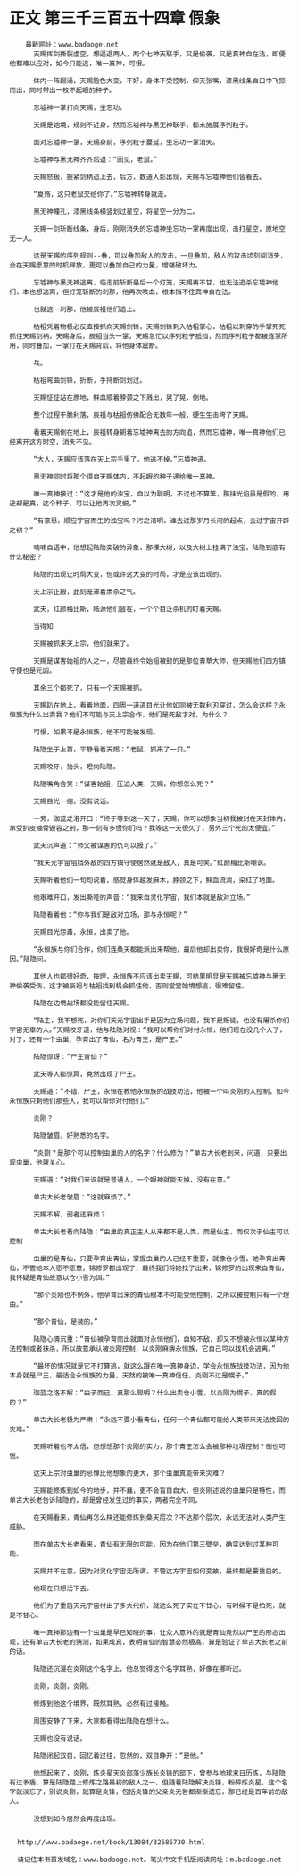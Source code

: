 # 正文 第三千三百五十四章 假象
        最新网址：www.badaoge.net
          天赐挥剑撕裂虚空，想逼退两人，两个七神天联手，又是偷袭，又是真神自在法，即便他都难以应对，如今只能逃，唯一真神，可恨。
      
          体内一阵翻涌，天赐脸色大变，不好，身体不受控制，仰天张嘴，漆黑线条自口中飞掠而出，同时带出一枚不起眼的种子。
      
          忘墟神一掌打向天赐，坐忘功。
      
          天赐是始境，规则不近身，然而忘墟神与黑无神联手，都未施展序列粒子。
      
          面对忘墟神一掌，天赐身前，序列粒子蔓延，坐忘功一掌消失。
      
          忘墟神与黑无神齐齐后退：“回见，老鼠。”
      
          天赐怒极，握紧剑柄追上去，后方，数道人影出现，天赐与忘墟神他们皆看去。
      
          “夏殇，这只老鼠交给你了。”忘墟神转身就走。
      
          黑无神瞳孔，漆黑线条横竖划过星空，将星空一分为二。
      
          天赐一剑斩断线条，身后，刚刚消失的忘墟神坐忘功一掌再度出现，击打星空，原地空无一人。
      
          这是天赐的序列规则--叠，可以叠加敌人的攻击，一旦叠加，敌人的攻击顷刻间消失，会在天赐愿意的时机释放，更可以叠加自己的力量，增强破坏力。
      
          忘墟神与黑无神逃离，临走前斩断最后一个灯笼，天赐再不甘，也无法追杀忘墟神他们，本也想逃离，但灯笼斩断的刹那，他再次咳血，根本挡不住真神自在法。
      
          也就这一刹那，他被辰祖他们追上。
      
          枯祖凭着物极必反直接抓向天赐剑锋，天赐剑锋刺入枯祖掌心，枯祖以刺穿的手掌死死抓住天赐剑柄，天赐身后，辰祖当头一掌，天赐急忙以序列粒子抵挡，然而序列粒子都被连掌所用，同时叠加，一掌打在天赐背后，将他身体震断。
      
          乓。
      
          枯祖弯曲剑锋，折断，手持断剑划过。
      
          天赐怔怔站在原地，鲜血顺着脖颈之下溅出，晃了晃，倒地。
      
          整个过程干脆利落，辰祖与枯祖仿佛配合无数年一般，硬生生击垮了天赐。
      
          看着天赐倒在地上，辰祖转身朝着忘墟神离去的方向追，然而忘墟神，唯一真神他们已经离开这方时空，消失不见。
      
          “大人，天赐应该落在天上宗手里了，他逃不掉。”忘墟神道。
      
          黑无神同时将那个得自天赐体内，不起眼的种子递给唯一真神。
      
          唯一真神接过：“这才是他的浊宝，自以为聪明，不过也不算笨，那抹光焰虽是假的，用途却是真，这个种子，可以让他再次灵蜕。”
      
          “有意思，顺应宇宙而生的浊宝吗？污之清明，谁去过那岁月长河的起点，去过宇宙开辟之初？”
      
          喃喃自语中，他想起陆隐突破的异象，那棵大树，以及大树上挂满了浊宝，陆隐到底有什么秘密？
      
          陆隐的出现让时局大变，但或许这大变的时局，才是应该出现的。
      
          天上宗正殿，此刻笼罩着肃杀之气。
      
          武天，红颜梅比斯，陆源他们皆在，一个个目泛杀机的盯着天赐。
      
          当得知
      
          天赐被抓来天上宗，他们就来了。
      
          天赐是谋害始祖的人之一，尽管最终令始祖被封的是那位青草大师，但天赐他们四方镇守使也是元凶。
      
          其余三个都死了，只有一个天赐被抓。
      
          天赐趴在地上，看着地面，四周一道道目光让他如同被无数利刃穿过，怎么会这样？永恒族为什么出卖我？他们不可能与天上宗合作，他们是死敌才对，为什么？
      
          可恨，如果不是永恒族，他不可能被发现。
      
          陆隐坐于上首，平静看着天赐：“老鼠，抓来了一只。”
      
          天赐咬牙，抬头，瞪向陆隐。
      
          陆隐嘴角含笑：“谋害始祖，压迫人类，天赐，你想怎么死？”
      
          天赐目光一缩，没有说话。
      
          一旁，珈蓝之洛开口：“终于等到这一天了，天赐，你可以想象当初我被封在天封体内，承受扒皮抽骨毁容之刑，那一刻有多恨你们吗？我等这一天很久了，另外三个死的太便宜。”
      
          武天沉声道：“师父被谋害的仇可以报了。”
      
          “我天元宇宙阻挡外敌的四方镇守使居然就是敌人，真是可笑。”红颜梅比斯嘲讽。
      
          天赐听着他们一句句说着，感觉身体越发麻木，脖颈之下，鲜血流淌，染红了地面。
      
          他艰难开口，发出嘶哑的声音：“我来自灵化宇宙，我们本就是敌对立场。”
      
          陆隐看着他：“你与我们是敌对立场，那与永恒呢？”
      
          天赐目光怨毒，永恒，出卖了他。
      
          “永恒族与你们合作，你们连桑天都能派出来帮他，最后他却出卖你，我很好奇是什么原因。”陆隐问。
      
          其他人也都很好奇，按理，永恒族不应该出卖天赐，可结果明显是天赐被忘墟神与黑无神偷袭受伤，这才被辰祖与枯祖找到机会抓住他，否则堂堂始境想逃，很难留住。
      
          陆隐在边境战场都没能留住天赐。
      
          “陆主，我不想死，对你们天元宇宙出手是因为立场问题，我不是叛徒，也没有屠杀你们宇宙无辜的人。”天赐咬牙道，他与陆隐对视：“我可以帮你们对付永恒，他们现在没几个人了，对了，还有一个虫巢，孕育出了青仙，名为青王，是尸王。”
      
          陆隐惊讶：“尸王青仙？”
      
          武天等人都惊异，竟然出现了尸王。
      
          天赐道：“不错，尸王，永恒在教他永恒族的战技功法，他被一个叫炎刚的人控制，如今永恒族只剩他们那些人，我可以帮你对付他们。”
      
          炎刚？
      
          陆隐皱眉，好熟悉的名字。
      
          “炎刚？是那个可以控制虫巢的人的名字？什么修为？”单古大长老到来，问道，只要出现虫巢，他就关心。
      
          天赐道：“对我们来说就是普通人，一个眼神就能灭掉，没有在意。”
      
          单古大长老皱眉：“这就麻烦了。”
      
          天赐不解，弱者还麻烦？
      
          单古大长老看向陆隐：“虫巢的真正主人从来都不是人类，而是仙主，而仅次于仙主可以控制
      
          虫巢的是青仙，只要孕育出青仙，掌握虫巢的人已经不重要，就像仓小雪，她孕育出青仙，不管她本人愿不愿意，锦修罗都出现了，最终我们将她找了出来，锦修罗的出现来自青仙，我怀疑是青仙故意以仓小雪为饵。”
      
          “那个炎刚也不例外，他孕育出来的青仙根本不可能受他控制，之所以被控制只有一个理由。”
      
          “那个青仙，是装的。”
      
          陆隐心情沉重：“青仙被孕育而出就面对永恒他们，自知不敌，却又不想被永恒以某种方法控制或者抹杀，所以故意承认被炎刚控制，以炎刚麻痹永恒族，它自己可以找机会逃离。”
      
          “最坏的情况就是它不打算逃，就这么跟在唯一真神身边，学会永恒族战技功法，因为他本身就是尸王，最适合永恒族的力量，天然的被唯一真神信任，炎刚不过是幌子。”
      
          珈蓝之洛不解：“虫子而已，真那么聪明？什么出卖仓小雪，以炎刚为幌子，真的假的？”
      
          单古大长老极为严肃：“永远不要小看青仙，任何一个青仙都可能给人类带来无法挽回的灾难。”
      
          天赐听着也不太信，但想想那个炎刚的实力，那个青王怎么会被那种垃圾控制？倒也可信。
      
          这天上宗对虫巢的忌惮比他想象的更大，那个虫巢真能带来灾难？
      
          天赐能修炼到如今的地步，并不蠢，更不会盲目自大，但炎刚述说的虫巢只是特性，而单古大长老告诉陆隐的，却是曾经发生过的事实，两者完全不同。
      
          在天赐看来，青仙再怎么样还能修炼到桑天层次？不达那个层次，永远无法对人类产生威胁。
      
          而在单古大长老看来，青仙有无限的可能，因为在他们第三壁垒，确实达到过某种可能。
      
          天赐并不在意，因为对灵化宇宙无所谓，不管这方宇宙如何变故，最终都是要重启的。
      
          他现在只想活下去。
      
          他们为了重启天元宇宙付出了多大代价，就这么死了实在不甘心，有时候不是怕死，就是不甘心。
      
          唯一真神那边有一个虫巢是早已知晓的事，让众人意外的就是青仙竟然以尸王的形态出现，还有单古大长老的猜测，如果成真，表明青仙的智慧必然极高，算是验证了单古大长老之前的话。
      
          陆隐还沉浸在炎刚这个名字上，他总觉得这个名字耳熟，好像在哪听过。
      
          炎刚，炎刚，炎刚。
      
          修炼到他这个境界，既然耳熟，必然有过接触。
      
          周围安静了下来，大家都看得出陆隐在想什么。
      
          天赐也没有说话。
      
          陆隐闭起双目，回忆着过往，忽然的，双目睁开：“是他。”
      
          他想起来了，炎刚，炼炎星天炎部落少族长炎锋的部下，曾参与地球末日历练，与陆隐有过矛盾，算是陆隐踏上修炼之路最初的敌人之一，但随着陆隐解决炎锋，粉碎炼炎星，这个名字就淡忘了，别说炎刚，就算是炎锋，包括炎锋的父亲炎无咎都渐渐遗忘，那已经是百年前的敌人。
      
          没想到如今居然会再度出现。
      
      
      http://www.badaoge.net/book/13084/32686730.html
      
      请记住本书首发域名：www.badaoge.net。笔尖中文手机版阅读网址：m.badaoge.net